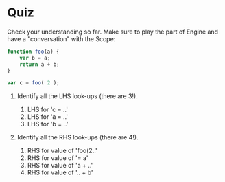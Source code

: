 # Quiz
Check your understanding so far. Make sure to play the part of Engine and have a "conversation" with the Scope:

```javascript
function foo(a) {
	var b = a;
	return a + b;
}

var c = foo( 2 );
```

1. Identify all the LHS look-ups (there are 3!).
    1. LHS for 'c = ..'
    1. LHS for 'a = ..'
    1. LHS for 'b = ..'

1. Identify all the RHS look-ups (there are 4!).
    1. RHS for value of 'foo(2..'
    1. RHS for value of '= a'
    1. RHS for value of 'a + ..'
    1. RHS for value of '.. + b'
